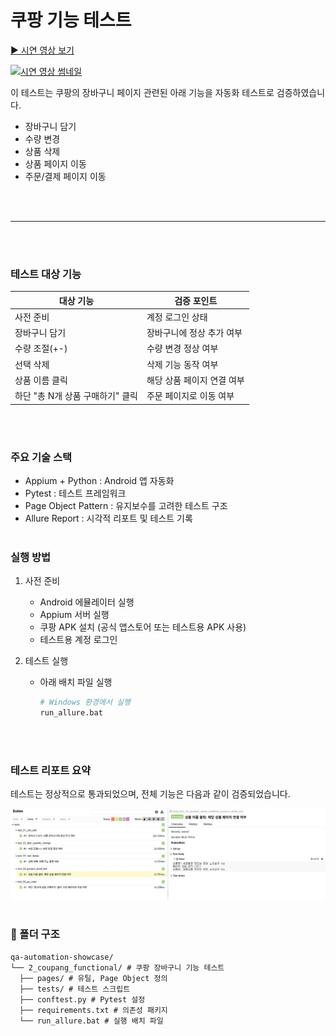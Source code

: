 # 쿠팡 기능 테스트

[▶ 시연 영상 보기](https://youtu.be/1vD_2AatYK4)

[![시연 영상 썸네일](https://img.youtube.com/vi/1vD_2AatYK4/0.jpg)](https://youtu.be/1vD_2AatYK4)

이 테스트는 쿠팡의 장바구니 페이지 관련된 아래 기능을 자동화 테스트로 검증하였습니다.
- 장바구니 담기
- 수량 변경
- 상품 삭제
- 상품 페이지 이동
- 주문/결제 페이지 이동

<br><br>

---
<br><br>

### 테스트 대상 기능

| 대상 기능 | 검증 포인트 |
|---|---|
| 사전 준비 | 계정 로그인 상태 |
| 장바구니 담기 | 장바구니에 정상 추가 여부 |
| 수량 조절(+-) | 수량 변경 정상 여부 |
| 선택 삭제 | 삭제 기능 동작 여부 |
| 상품 이름 클릭 | 해당 상품 페이지 연결 여부 |
| 하단 "총 N개 상품 구매하기" 클릭 | 주문 페이지로 이동 여부 |
<br><br>

### 주요 기술 스택
- Appium + Python : Android 앱 자동화
- Pytest : 테스트 프레임워크
- Page Object Pattern : 유지보수를 고려한 테스트 구조
- Allure Report : 시각적 리포트 및 테스트 기록
<br><br>

### 실행 방법
1. 사전 준비
     - Android 에뮬레이터 실행
     - Appium 서버 실행
     - 쿠팡 APK 설치 (공식 앱스토어 또는 테스트용 APK 사용)
     - 테스트용 계정 로그인

2. 테스트 실행
     - 아래 배치 파일 실행
       ```bash
       # Windows 환경에서 실행
       run_allure.bat
       ```
<br><br>

### 테스트 리포트 요약
테스트는 정상적으로 통과되었으며, 전체 기능은 다음과 같이 검증되었습니다.

![테스트 리포트 요약](../assets/coupang_functional.JPG)
<br><br>

### 📁 폴더 구조
````
qa-automation-showcase/
└── 2_coupang_functional/ # 쿠팡 장바구니 기능 테스트
  ├── pages/ # 유틸, Page Object 정의
  ├── tests/ # 테스트 스크립트
  ├── conftest.py # Pytest 설정
  ├── requirements.txt # 의존성 패키지
  └── run_allure.bat # 실행 배치 파일

````
<br><br>
